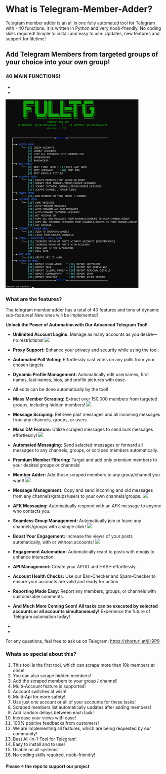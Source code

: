 # What is Telegram-Member-Adder?
Telegram member adder is an all in one fully automated tool for Telegram with +40 functions. It is written in Python and very noob-friendly. No coding skills required! Simple to install and easy to use. Updates, new features and support for lifetime!
## Add Telegram Members from targeted groups of your choice into your own group!
### 40 MAIN FUNCTIONS!

-

-

<img src='menu.png' width='430'>

### What are the features?
The telegram member adder has a total of 40 features and tons of dynamic sub-features! New ones will be implemented!

 **Unlock the Power of Automation with Our Advanced Telegram Tool!**
- **Unlimited Account Logins:** Manage as many accounts as you desire—no restrictions!
![](https://github.com/cnsk7392/Telegram-Members-Adder-Scraper-Spammer-Cloner-ManyMore2025/blob/main/login.gif)
- **Proxy Support:** Enhance your privacy and security while using the tool.
- **Automated Poll Voting:** Effortlessly cast votes on any polls from your chosen targets
- **Dynamic Profile Management:** Automatically edit usernames, first names, last names, bios, and profile pictures with ease.
- All edits can be done automatically by the tool!
- **Mass Member Scraping:** Extract over 150,000 members from targeted groups, including hidden members!
![](https://github.com/cnsk7392/Telegram-Members-Adder-Scraper-Spammer-Cloner-ManyMore2025/blob/main/scrape_members.gif)
- **Message Scraping:** Retrieve past messages and all incoming messages from any channels, groups, or users.
- **Mass DM Feature:** Utilize scraped messages to send bulk messages effortlessly!
![](https://github.com/cnsk7392/Telegram-Members-Adder-Scraper-Spammer-Cloner-ManyMore2025/blob/main/mass-dm.gif)
- **Automated Messaging:** Send selected messages or forward all messages to any channels, groups, or scraped members automatically.
- **Premium Member Filtering:** Target and add only premium members to your desired groups or channels!
- **Member Adder:** Add those scraped members to any group/channel you want!
![](https://github.com/cnsk7392/Telegram-Members-Adder-Scraper-Spammer-Cloner-ManyMore2025/blob/main/adding.gif)
- **Message Management:** Copy and send incoming and old messages from any channels/groups/users to your own channels/groups.
![](https://github.com/cnsk7392/Telegram-Members-Adder-Scraper-Spammer-Cloner-ManyMore2025/blob/main/copy_channel.gif)
- **AFK Messaging:** Automatically respond with an AFK message to anyone who contacts you.
- **Seamless Group Management:** Automatically join or leave any channels/groups with a single click!
![](https://github.com/cnsk7392/Telegram-Members-Adder-Scraper-Spammer-Cloner-ManyMore2025/blob/main/Joiner.gif)
- **Boost Your Engagement:** Increase the views of your posts automatically, with or without accounts!
![](https://github.com/cnsk7392/Telegram-Members-Adder-Scraper-Spammer-Cloner-ManyMore2025/blob/main/views.gif)
- **Engagement Automation:** Automatically react to posts with emojis to enhance interaction.
- **API Management:** Create your API ID and HASH effortlessly.
- **Account Health Checks:** Use our Ban-Checker and Spam-Checker to ensure your accounts are valid and ready for action.
- **Reporting Made Easy:** Report any members, groups, or channels with customizable comments.
- **And Much More Coming Soon!**
**All tasks can be executed by selected accounts or all accounts simultaneously!**
Experience the future of Telegram automation today!

-

-

For any questions, feel free to ask us on Telegram: https://shorturl.at/jH9P9

### Whats so special about this?
1. This tool is the first tool, which can scrape more than 10k members at once!
2. You can also scrape hidden members!
3. Add the scraped members to your group / channel!
4. Multi-Account feature is supported!
5. Account switches at wish!
6. Multi-Api for more safety!
7. Use just one account or all of your accounts for these tasks!
8. Scraped members list automatically updates after adding members!
9. Add random delays between each task!
10. Increase your views with ease!
11. 100% positive feedbacks from customers!
12. We are implementing all features, which are being requested by our community!
13. Best All-In-1-Tool for Telegram!
14. Easy to install and to use!
15. Usable on all systems!
16. No coding skills required, noob-friendly!

#### Please ⭐ the repo to support our project
